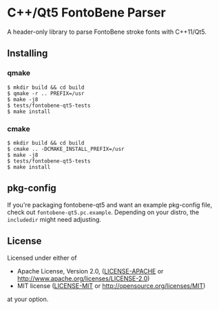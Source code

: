 # C++/Qt5 FontoBene Parser

A header-only library to parse FontoBene stroke fonts with C++11/Qt5.

## Installing

### qmake

    $ mkdir build && cd build
    $ qmake -r .. PREFIX=/usr
    $ make -j8
    $ tests/fontobene-qt5-tests
    $ make install

### cmake

    $ mkdir build && cd build
    $ cmake .. -DCMAKE_INSTALL_PREFIX=/usr
    $ make -j8
    $ tests/fontobene-qt5-tests
    $ make install

## pkg-config

If you're packaging fontobene-qt5 and want an example pkg-config file, check
out `fontobene-qt5.pc.example`. Depending on your distro, the `includedir`
might need adjusting.

## License

Licensed under either of

- Apache License, Version 2.0, ([LICENSE-APACHE](LICENSE-APACHE) or
  http://www.apache.org/licenses/LICENSE-2.0)
- MIT license ([LICENSE-MIT](LICENSE-MIT) or http://opensource.org/licenses/MIT)

at your option.

